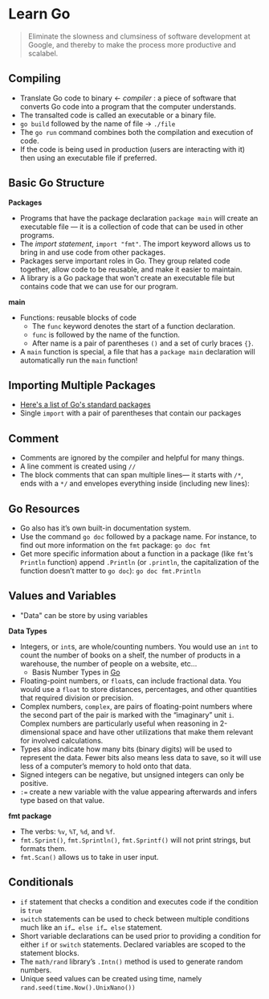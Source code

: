 # Learn Go
> Eliminate the slowness and clumsiness of software development at Google, and thereby to make the process more productive and scalabel.

## Compiling
- Translate Go code to binary <- _compiler_ : a piece of software that converts Go code into a program that the computer understands.
- The transalted code is called an executable or a binary file.
- `go build` followed by the name of file -> `./file`
- The `go run` command combines both the compilation and execution of code.
- If the code is being used in production (users are interacting with it) then using an executable file if preferred.

## Basic Go Structure
**Packages**
- Programs that have the package declaration `package main` will create an executable file — it is a collection of code that can be used in other programs.
 - The _import statement_, `import "fmt"`. The import keyword allows us to bring in and use code from other packages.
- Packages serve important roles in Go. They group related code together, allow code to be reusable, and make it easier to maintain.
- A library is a Go package that won't create an executable file but contains code that we can use for our program.

**main**
- Functions: reusable blocks of code
    - The `func` keyword denotes the start of a function declaration.
    - `func` is followed by the name of the function.
    - After name is a pair of parentheses `()` and a set of curly braces `{}`.
- A `main` function is special, a file that has a `package main` declaration will automatically run the `main` function!

## Importing Multiple Packages
- [Here's a list of Go's standard packages](https://golang.org/pkg/)
- Single `import` with a pair of parentheses that contain our packages

## Comment
- Comments are ignored by the compiler and helpful for many things.
- A line comment is created using `//`
- The block comments that can span multiple lines— it starts with `/*`, ends with a `*/` and envelopes everything inside (including new lines):

## Go Resources
- Go also has it’s own built-in documentation system. 
- Use the command `go doc` followed by a package name. For instance, to find out more information on the `fmt` package: `go doc fmt`
- Get more specific information about a function in a package (like `fmt`‘s `Println` function) append `.Println` (or `.println`, the capitalization of the function doesn’t matter to `go doc`): `go doc fmt.Println`

## Values and Variables
- "Data" can be store by using variables

**Data Types**
- Integers, or `int`s, are whole/counting numbers. You would use an `int` to count the number of books on a shelf, the number of products in a warehouse, the number of people on a website, etc…
    - Basis Number Types in [Go](https://golang.org/ref/spec#Numeric_types)
- Floating-point numbers, or `float`s, can include fractional data. You would use a `float` to store distances, percentages, and other quantities that required division or precision.
- Complex numbers, `complex`, are pairs of floating-point numbers where the second part of the pair is marked with the “imaginary” unit `i`. Complex numbers are particularly useful when reasoning in 2-dimensional space and have other utilizations that make them relevant for involved calculations.
- Types also indicate how many bits (binary digits) will be used to represent the data. Fewer bits also means less data to save, so it will use less of a computer’s memory to hold onto that data.
- Signed integers can be negative, but unsigned integers can only be positive.
- `:=` create a new variable with the value appearing afterwards and infers type based on that value.

**fmt package**
- The verbs: `%v`, `%T`, `%d`, and `%f`.
- `fmt.Sprint()`, `fmt.Sprintln()`, `fmt.Sprintf()` will not print strings, but formats them.
- `fmt.Scan()` allows us to take in user input.

## Conditionals
- `if` statement that checks a condition and executes code if the condition is `true`
- `switch` statements can be used to check between multiple conditions much like an `if… else if… else` statement.
- Short variable declarations can be used prior to providing a condition for either `if` or `switch` statements. Declared variables are scoped to the statement blocks.
- The `math/rand` library’s `.Intn()` method is used to generate random numbers.
- Unique seed values can be created using time, namely `rand.seed(time.Now().UnixNano())`